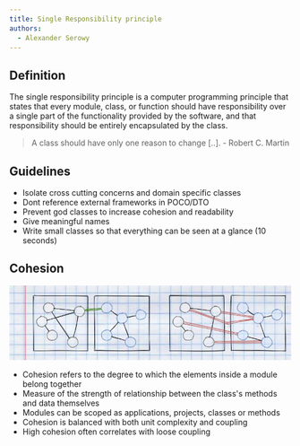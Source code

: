```yaml
---
title: Single Responsibility principle
authors:
  - Alexander Serowy
---
```


## Definition

The single responsibility principle is a computer programming principle that states that every module, class, or function should have responsibility over a single part of the functionality provided by the software, and that responsibility should be entirely encapsulated by the class.

> A class should have only one reason to change [..]. - Robert C. Martin

## Guidelines

- Isolate cross cutting concerns and domain specific classes​
- Dont reference external frameworks in POCO/DTO​
- Prevent god classes to increase cohesion and readability​
- Give meaningful names​
- Write small classes so that everything can be seen at a glance​ (10 seconds)

## Cohesion

![Cohesion](images/cohesion.png)

- Cohesion refers to the degree to which the elements inside a module belong together​
- Measure of the strength of relationship between the class's methods and data themselves​
- Modules can be scoped as applications, projects, classes or methods​
- Cohesion is balanced with both unit complexity and coupling​
- High cohesion often correlates with loose coupling​
